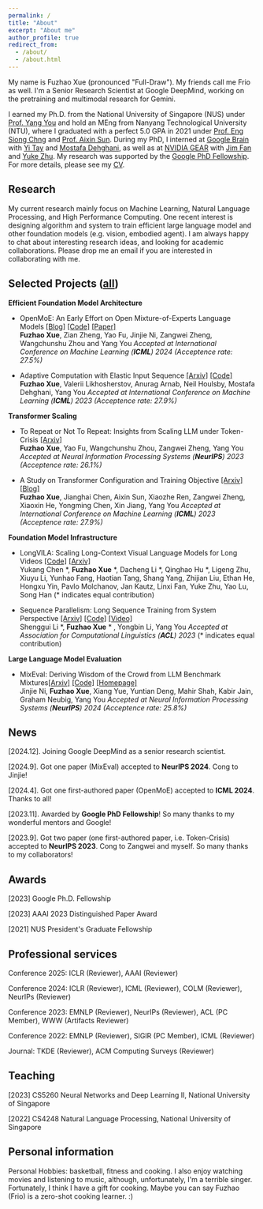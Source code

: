 ```yaml
---
permalink: /
title: "About"
excerpt: "About me"
author_profile: true
redirect_from: 
  - /about/
  - /about.html
---
```


My name is Fuzhao Xue (pronounced "Full-Draw"). My friends call me Frio as well. I'm a Senior Research Scientist at Google DeepMind, working on the pretraining and multimodal research for Gemini.

I earned my Ph.D. from the National University of Singapore (NUS) under [Prof. Yang You](https://www.comp.nus.edu.sg/~youy/) and hold an MEng from Nanyang Technological University (NTU), where I graduated with a perfect 5.0 GPA in 2021 under [Prof. Eng Siong Chng](https://www3.ntu.edu.sg/home/aseschng/default.html/) and [Prof. Aixin Sun](https://personal.ntu.edu.sg/axsun/). During my PhD, I interned at [Google Brain](https://research.google/teams/brain/) with [Yi Tay](https://vanzytay.github.io/) and [Mostafa Dehghani](https://mostafadehghani.com/), as well as at [NVIDIA GEAR](https://research.nvidia.com/labs/gear/) with [Jim Fan](https://jimfan.me/) and [Yuke Zhu](https://www.cs.utexas.edu/~yukez/). My research was supported by the [Google PhD Fellowship](https://research.google/outreach/phd-fellowship/recipients/). For more details, please see my [CV](/cv.pdf).


Research
------
My current research mainly focus on Machine Learning, Natural Language Processing, and High Performance Computing. One recent interest is designing algorithm and system to train efficient large language model and other foundation models (e.g. vision, embodied agent). I am always happy to chat about interesting research ideas, and looking for academic collaborations. Please drop me an email if you are interested in collaborating with me.  

Selected Projects ([all](https://xuefuzhao.github.io/publications/))
------
**Efficient Foundation Model Architecture**
* OpenMoE: An Early Effort on Open Mixture-of-Experts Language Models [[Blog]](https://www.notion.so/Aug-2023-OpenMoE-v0-2-Release-43808efc0f5845caa788f2db52021879) [[Code]](https://github.com/XueFuzhao/OpenMoE) [[Paper]](https://arxiv.org/abs/2402.01739) \
  **Fuzhao Xue**, Zian Zheng, Yao Fu, Jinjie Ni, Zangwei Zheng, Wangchunshu Zhou and Yang You
  *Accepted at International Conference on Machine Learning (**ICML**) 2024 (Acceptence rate: 27.5%)*
  
* Adaptive Computation with Elastic Input Sequence [[Arxiv]](https://arxiv.org/abs/2301.13195) [[Code]](https://github.com/google-research/scenic/tree/main/scenic/projects/adatape) \
  **Fuzhao Xue**, Valerii Likhosherstov, Anurag Arnab, Neil Houlsby, Mostafa Dehghani, Yang You
  *Accepted at International Conference on Machine Learning (**ICML**) 2023 (Acceptence rate: 27.9%)*

**Transformer Scaling**
* To Repeat or Not To Repeat: Insights from Scaling LLM under Token-Crisis [[Arxiv]](https://arxiv.org/abs/2305.13230) \
  **Fuzhao Xue**, Yao Fu, Wangchunshu Zhou, Zangwei Zheng, Yang You
  *Accepted at Neural Information Processing Systems (**NeurIPS**) 2023 (Acceptence rate: 26.1%)*
  
* A Study on Transformer Configuration and Training Objective [[Arxiv]](https://arxiv.org/abs/2205.10505) [[Blog]](https://xuefuzhao.notion.site/What-is-the-relationship-between-training-objective-and-transformer-scaling-21bed80094734a0f970ec78df0e520e6) \
  **Fuzhao Xue**, Jianghai Chen, Aixin Sun, Xiaozhe Ren, Zangwei Zheng, Xiaoxin He, Yongming Chen, Xin Jiang, Yang You
  *Accepted at International Conference on Machine Learning (**ICML**) 2023 (Acceptence rate: 27.9%)*

**Foundation Model Infrastructure**
* LongVILA: Scaling Long-Context Visual Language Models for Long Videos [[Code]](https://github.com/NVlabs/VILA/blob/main/LongVILA.md) [[Arxiv]](https://www.arxiv.org/abs/2408.10188) \
 Yukang Chen \*, **Fuzhao Xue** \*, Dacheng Li \*, Qinghao Hu \*, Ligeng Zhu, Xiuyu Li, Yunhao Fang, Haotian Tang, Shang Yang, Zhijian Liu, Ethan He, Hongxu Yin, Pavlo Molchanov, Jan Kautz, Linxi Fan, Yuke Zhu, Yao Lu, Song Han (\* indicates equal contribution) 

* Sequence Parallelism: Long Sequence Training from System Perspective [[Arxiv]](https://arxiv.org/abs/2105.13120) [[Code]](https://github.com/google-research/scenic/tree/main/scenic/projects/adatape) [[Video]](https://www.youtube.com/watch?v=HLLVKb7Cszs)  \
  Shenggui Li \*, **Fuzhao Xue** * , Yongbin Li, Yang You
  *Accepted at Association for Computational Linguistics (**ACL**) 2023*  (\* indicates equal contribution)

**Large Language Model Evaluation**
* MixEval: Deriving Wisdom of the Crowd from LLM Benchmark Mixtures[[Arxiv]](https://arxiv.org/abs/2406.06565) [[Code]](https://github.com/Psycoy/MixEval/) [[Homepage]](https://mixeval.github.io/) \
  Jinjie Ni, **Fuzhao Xue**, Xiang Yue, Yuntian Deng, Mahir Shah, Kabir Jain, Graham Neubig, Yang You
  *Accepted at Neural Information Processing Systems (**NeurIPS**) 2024 (Acceptence rate: 25.8%)*
  
News
------
\[2024.12]. Joining Google DeepMind as a senior research scientist.

\[2024.9]. Got one paper (MixEval) accepted to **NeurIPS 2024**. Cong to Jinjie!

\[2024.4]. Got one first-authored paper (OpenMoE) accepted to **ICML 2024**. Thanks to all!

\[2023.11]. Awarded by **Google PhD Fellowship**! So many thanks to my wonderful mentors and Google!

\[2023.9]. Got two paper (one first-authored paper, i.e. Token-Crisis) accepted to **NeurIPS 2023**. Cong to Zangwei and myself. So many thanks to my collaborators!

Awards
------
\[2023] Google Ph.D. Fellowship

\[2023] AAAI 2023 Distinguished Paper Award

\[2021] NUS President's Graduate Fellowship

Professional services
------
Conference 2025: ICLR (Reviewer), AAAI (Reviewer)

Conference 2024:  ICLR (Reviewer), ICML (Reviewer), COLM (Reviewer), NeurIPs (Reviewer)

Conference 2023:  EMNLP (Reviewer), NeurIPs (Reviewer), ACL (PC Member), WWW (Artifacts Reviewer)

Conference 2022: EMNLP (Reviewer), SIGIR (PC Member), ICML (Reviewer)

Journal: TKDE (Reviewer), ACM Computing Surveys (Reviewer)

Teaching
------
\[2023] CS5260 Neural Networks and Deep Learning II, National University of Singapore

\[2022] CS4248 Natural Language Processing, National University of Singapore

Personal information
------
Personal Hobbies: basketball, fitness and cooking. I also enjoy watching movies and listening to music, although, unfortunately, I'm a terrible singer. Fortunately, I think I have a gift for cooking. Maybe you can say Fuzhao (Frio) is a zero-shot cooking learner. :)
